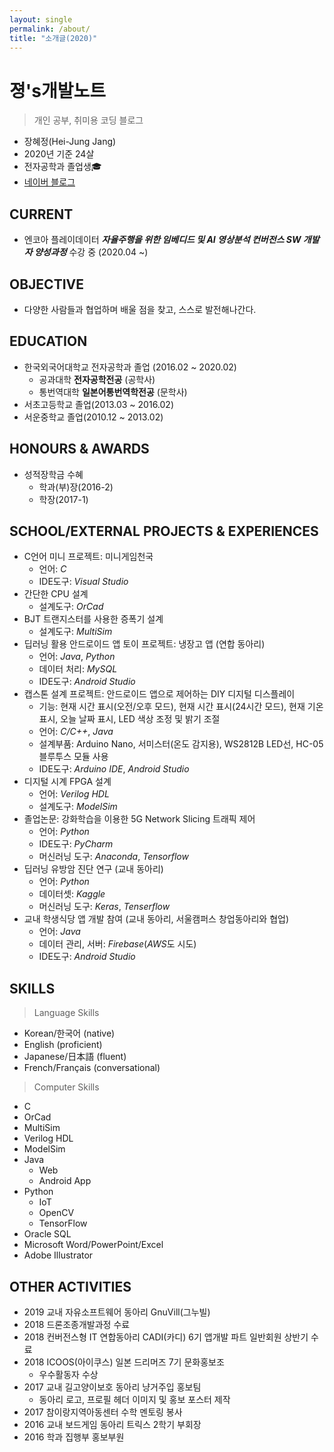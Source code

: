 ```yaml
---
layout: single
permalink: /about/
title: "소개글(2020)"
---
```


# 졍's개발노트

> 개인 공부, 취미용 코딩 블로그

- 장혜정(Hei-Jung Jang)
- 2020년 기준 24살
- 전자공학과 졸업생🎓
- [네이버 블로그](https://blog.naver.com/wkdgpwjd007)

## CURRENT

- 엔코아 플레이데이터 ***자율주행을 위한 임베디드 및 AI 영상분석 컨버전스 SW 개발자 양성과정*** 수강 중 (2020.04 ~)

## OBJECTIVE

- 다양한 사람들과 협업하며 배울 점을 찾고, 스스로 발전해나간다.

## EDUCATION

- 한국외국어대학교 전자공학과 졸업 (2016.02 ~ 2020.02)
  - 공과대학 **전자공학전공** (공학사)
  - 통번역대학 **일본어통번역학전공** (문학사)
- 서초고등학교 졸업(2013.03 ~ 2016.02)
- 서운중학교 졸업(2010.12 ~ 2013.02)

## HONOURS & AWARDS

- 성적장학금 수혜
  - 학과(부)장(2016-2)
  - 학장(2017-1)
  
## SCHOOL/EXTERNAL PROJECTS & EXPERIENCES

- C언어 미니 프로젝트: 미니게임천국
  - 언어: *C*
  - IDE도구: *Visual Studio*
- 간단한 CPU 설계
  - 설계도구: *OrCad*
- BJT 트랜지스터를 사용한 증폭기 설계
  - 설계도구: *MultiSim*
- 딥러닝 활용 안드로이드 앱 토이 프로젝트: 냉장고 앱 (연합 동아리)
  - 언어: *Java*, *Python*
  - 데이터 처리: *MySQL*
  - IDE도구: *Android Studio*
- 캡스톤 설계 프로젝트: 안드로이드 앱으로 제어하는 DIY 디지털 디스플레이
  - 기능: 현재 시간 표시(오전/오후 모드), 현재 시간 표시(24시간 모드), 현재 기온 표시, 오늘 날짜 표시, LED 색상 조정 및 밝기 조절
  - 언어: *C/C++*, *Java*
  - 설계부품: Arduino Nano, 서미스터(온도 감지용), WS2812B LED선, HC-05 블루투스 모듈 사용
  - IDE도구: *Arduino IDE*, *Android Studio*
- 디지털 시계 FPGA 설계
  - 언어: *Verilog HDL*
  - 설계도구: *ModelSim*
- 졸업논문: 강화학습을 이용한 5G Network Slicing 트래픽 제어
  - 언어: *Python*
  - IDE도구: *PyCharm*
  - 머신러닝 도구: *Anaconda*, *Tensorflow*
- 딥러닝 유방암 진단 연구 (교내 동아리)
  - 언어: *Python*
  - 데이터셋: *Kaggle*
  - 머신러닝 도구: *Keras*, *Tenserflow*
- 교내 학생식당 앱 개발 참여 (교내 동아리, 서울캠퍼스 창업동아리와 협업)
  - 언어: *Java*
  - 데이터 관리, 서버: *Firebase*(*AWS*도 시도)
  - IDE도구: *Android Studio*

## SKILLS

> Language Skills

- Korean/한국어 (native)
- English (proficient)
- Japanese/日本語 (fluent)
- French/Français (conversational)

> Computer Skills

- C
- OrCad
- MultiSim
- Verilog HDL
- ModelSim
- Java
  - Web
  - Android App
- Python
  - IoT
  - OpenCV
  - TensorFlow
- Oracle SQL
- Microsoft Word/PowerPoint/Excel
- Adobe Illustrator

## OTHER ACTIVITIES

- 2019 교내 자유소프트웨어 동아리 GnuVill(그누빌)
- 2018 드론조종개발과정 수료
- 2018 컨버전스형 IT 연합동아리 CADI(카디) 6기 앱개발 파트 일반회원 상반기 수료
- 2018 ICOOS(아이쿠스) 일본 드리머즈 7기 문화홍보조
  - 우수활동자 수상
- 2017 교내 길고양이보호 동아리 냥거주입 홍보팀
  - 동아리 로고, 프로필 헤더 이미지 및 홍보 포스터 제작
- 2017 참이랑지역아동센터 수학 멘토링 봉사
- 2016 교내 보드게임 동아리 트릭스 2학기 부회장
- 2016 학과 집행부 홍보부원
